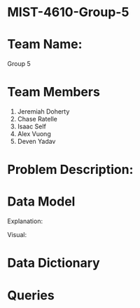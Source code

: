 # MIST-4610-Group-5

# Team Name:
Group 5
# Team Members
1. Jeremiah Doherty
2. Chase Ratelle
3. Isaac Self
4. Alex Vuong
5. Deven Yadav
# Problem Description:

# Data Model

Explanation:


Visual:

# Data Dictionary

# Queries
